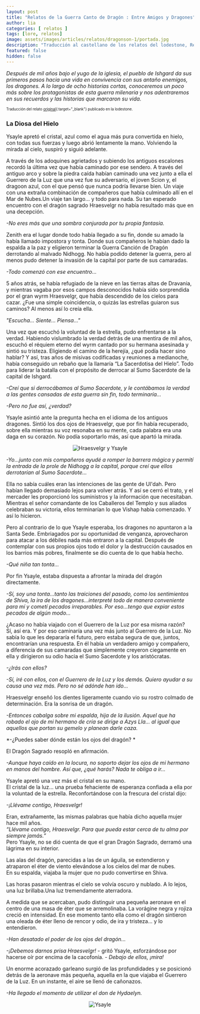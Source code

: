 ```yaml
---
layout: post
title: "Relatos de la Guerra Canto de Dragón : Entre Amigos y Dragones"
author: lia
categories: [ relatos ]
tags: [lore, relatos]
image: assets/images/articles/relatos/dragonson-1/portada.jpg
description: "Traducción al castellano de los relatos del lodestone, Relatos de la Guerra Canto de Dragón : Entre Amigos y Dragones"
featured: false
hidden: false
---
```


*Después de mil años bajo el yugo de la iglesia, el pueblo de Ishgard da sus primeros pasos hacia una vida en convivencia con sus antaño enemigos, los dragones. A lo largo de ocho historias cortas, conoceremos un poco más sobre los protagonistas de esta guerra milenaria y nos adentraremos en sus recuerdos y las historias que marcaron su vida.*

<sub><sup>Traducción del relato [original](https://jp.finalfantasyxiv.com/lodestone/special/2015/short_stories/?utm_source=lodestone&utm_medium=pc_playguide&utm_campaign=jp_2015short_stories#sidestory_02){:target="_blank"} publicado en la lodestone.</sup></sub>

### La Diosa del Hielo
Ysayle apretó el cristal, azul como el agua más pura convertida en hielo, con todas sus fuerzas y luego abrió lentamente la mano. Volviendo la mirada al cielo, suspiró y siguió adelante.

A través de los adoquines agrietados y subiendo los antiguos escalones recordó la última vez que había caminado por ese sendero. A través del antiguo arco y sobre la piedra caída habían caminado una vez junto a ella el Guerrero de la Luz que una vez fue su adversario, el joven Scion y, el dragoon azul, con el que pensó que nunca podría llevarse bien. Un viaje con una extraña combinación de compañeros que había culminado allí en el Mar de Nubes.Un viaje tan largo... y todo para nada. Su tan esperado encuentro con el dragón sagrado Hraesvelgr no  había resultado más que en una decepción. 

*-No eres más que una sombra conjurada por tu propia fantasía.*

Zenith era el lugar donde todo había llegado a su fin, donde su amado la había llamado impostora y tonta. Donde sus compañeros le habían dado la espalda a la paz y eligieron terminar la Guerra Canción de Dragón derrotando al malvado Nidhogg. No había podido detener la guerra, pero al menos pudo detener la invasión de la capital por parte de sus camaradas.

*-Todo comenzó con ese encuentro…*

5 años atrás, se había refugiado de la nieve en las tierras altas de Dravania, y mientras vagaba por esos campos desconocidos había sido sorprendida por el gran wyrm Hraesvelgr, que había descendido de los cielos para cazar. ¿Fue una simple coincidencia, o quizás las estrellas guiaron sus caminos? Al menos así lo creía ella.

*"Escucha... Siente... Piensa..."*

Una vez que escuchó la voluntad de la estrella, pudo enfrentarse a la verdad.
Habiendo vislumbrado la verdad detrás de una mentira de mil años, escuchó el réquiem eterno del wyrm cantado por su hermana asesinada y sintió su tristeza. Eligiendo el camino de la herejía, ¿qué podía hacer sino hablar? Y así, tras años de misivas codificadas y reuniones a medianoche, había conseguido un rebaño que la llamaría “La Sacerdotisa del Hielo”. Todo para liderar la batalla con el propósito de derrocar al Sumo Sacerdote de la capital de Ishgard.

*-Creí que si derrocábamos al Sumo Sacerdote, y le contábamos la verdad a las gentes cansadas de esta guerra sin fin, todo terminaría…*

*-Pero no fue así, ¿verdad?*

Ysayle asintió ante la pregunta hecha en el idioma de los antiguos dragones. 
Sintió los dos ojos de Hraesvelgr, que por fin había recuperado, sobre ella mientras su voz resonaba en su mente, cada palabra era una daga en su corazón. 
No podía soportarlo más, así que apartó la mirada.

<p align="center"><img src="{{ site.baseurl }}/assets/images/articles/relatos/dragonson-2/hraesvelgr_ysayle.png" alt="Hraesvelgr y Ysayle"/></p>

*-Yo…junto con mis compañeros ayudé a romper la barrera mágica y permití la entrada de la prole de Nidhogg a la capital, porque creí que ellos derrotarían al Sumo Sacerdote…*

Ella no sabía cuáles eran las intenciones de las gente de Ul'dah. Pero habían llegado demasiado lejos para volver atrás. Y así se cerró el trato, y el mercader les proporcionó los suministros y la información que necesitaban. Mientras el señor comandante de los Caballeros del Templo y sus aliados celebraban su victoria, ellos terminarían lo que Vishap había comenzado. Y así lo hicieron.

Pero al contrario de lo que Ysayle esperaba, los dragones no apuntaron a la Santa Sede. Embriagados por su oportunidad de venganza, aprovecharon para atacar a los débiles nada más entraron a la capital.
Después de contemplar con sus propios ojos todo el dolor y la destrucción causados en los barrios más pobres, finalmente se dio cuenta de lo que había hecho.

*-Qué niña tan tonta…*

Por fin Ysayle, estaba dispuesta a afrontar la mirada del dragón directamente.

*-Sí, soy una tonta…tanto las traiciones del pasado, como los sentimientos de Shiva, la ira de los dragones…interpreté todo de manera conveniente para mí y cometí pecados irreparables. Por eso…tengo que expiar estos pecados de algún modo…*

¿Acaso no había viajado con el Guerrero de la Luz por esa misma razón?<br/>
Sí, así era. Y por eso caminaría una vez más junto al Guerrero de la Luz. No sabía lo que les depararía el futuro, pero estaba segura de que, juntos, encontrarían una respuesta. En él había un verdadero amigo y compañero, a diferencia de sus camaradas que simplemente creyeron ciegamente en ella y dirigieron su odio hacia el Sumo Sacerdote y los aristócratas.

*-¿Irás con ellos?*

*-Sí, iré con ellos, con el Guerrero de la Luz y los demás. Quiero ayudar a su causa una vez más. Pero no sé adónde han ido…*

Hraesvelgr enseñó los dientes ligeramente cuando vio su rostro colmado de determinación.
Era la sonrisa de un dragón.

*-Entonces cabalga sobre mi espalda, hija de la ilusión. Aquel que ha robado el ojo de mi hermano de cría se dirige a  Azys Lla... al igual que aquellos que portan su gemelo y planean darle caza.*

*-¿Puedes saber dónde están los ojos del dragón? *

El Dragón Sagrado resopló en afirmación.

*-Aunque haya caído en la locura, no soporto dejar los ojos de mi hermano en manos del hombre. Así que, ¿qué harás? Nada te obliga a ir…*

Ysayle apretó una vez más el cristal en su mano.<br/> 
El cristal de la luz… una prueba fehaciente de esperanza confiada a ella por la voluntad de la estrella. Reconfortándose con la frescura del cristal dijo:

*-¡Llévame contigo, Hraesvelgr!*

Eran, extrañamente, las mismas palabras que había dicho aquella mujer hace mil años.<br/>
*“Llévame contigo, Hraesvelgr. Para que pueda estar cerca de tu alma por siempre jamás.”*<br/>
Pero Ysayle, no se dió cuenta de que el gran Dragón Sagrado, derramó una lágrima en su interior.

Las alas del dragón, parecidas a las de un águila, se extendieron y atraparon el éter de viento elevándose a los cielos del mar de nubes.<br/>
En su espalda, viajaba la mujer que no pudo convertirse en Shiva.

Las horas pasaron mientras el cielo se volvía oscuro y nublado. A lo lejos, una luz brillaba.Una luz tremendamente aterradora.

A medida que se acercaban, pudo distinguir una pequeña aeronave en el centro de una masa de éter que se arremolinaba. La vorágine negra y rojiza creció en intensidad. En ese momento tanto ella como el dragón sintieron una oleada de éter lleno de rencor y odio, de ira y tristeza… y lo entendieron.

*-Han desatado el poder de los ojos del dragón…*

*-¡Debemos darnos prisa Hraesvelgr!* - gritó Ysayle, esforzándose por hacerse oír por encima de la cacofonía. *- Debajo de ellos, ¡mira!*

Un enorme acorazado garleano surgió de las profundidades y se posicionó detrás de la aeronave más pequeña, aquella en la que viajaba el Guerrero de la Luz. En un instante, el aire se llenó de cañonazos.

*-Ha llegado el momento de utilizar el don de Hydaelyn.*

<p align="center"><img src="{{ site.baseurl }}/assets/images/articles/relatos/dragonson-2/ysayle.png" alt="Ysayle"/></p>


